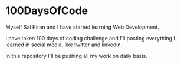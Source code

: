 # 100DaysOfCode

Myself Sai Kiran and I have started learning Web Development.

I have taken 100 days of coding challenge and I'll posting everything I learned in social media, like twitter and linkedin.

In this repository I'll be pushing all my work on daily basis.
